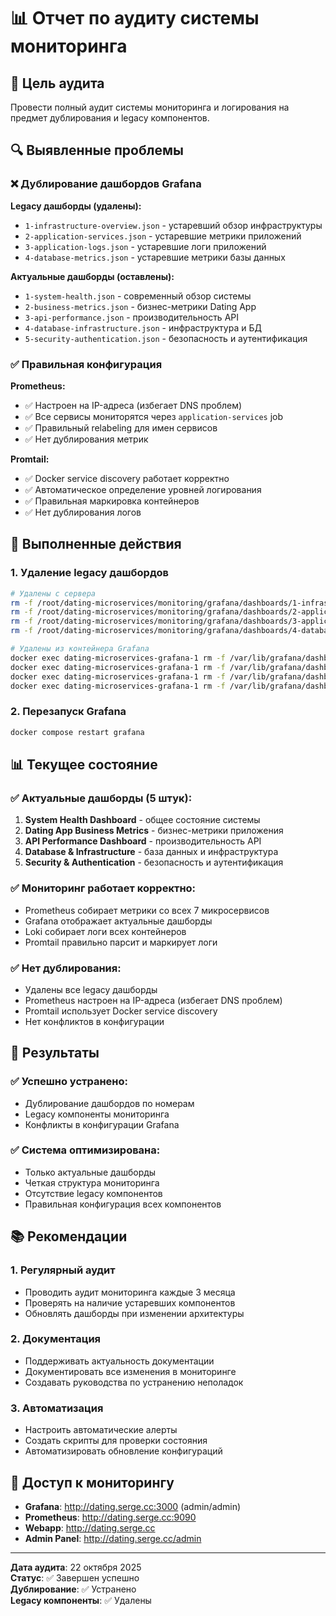 # 📊 Отчет по аудиту системы мониторинга

## 🎯 Цель аудита
Провести полный аудит системы мониторинга и логирования на предмет дублирования и legacy компонентов.

## 🔍 Выявленные проблемы

### ❌ **Дублирование дашбордов Grafana**

**Legacy дашборды (удалены):**
- `1-infrastructure-overview.json` - устаревший обзор инфраструктуры
- `2-application-services.json` - устаревшие метрики приложений
- `3-application-logs.json` - устаревшие логи приложений
- `4-database-metrics.json` - устаревшие метрики базы данных

**Актуальные дашборды (оставлены):**
- `1-system-health.json` - современный обзор системы
- `2-business-metrics.json` - бизнес-метрики Dating App
- `3-api-performance.json` - производительность API
- `4-database-infrastructure.json` - инфраструктура и БД
- `5-security-authentication.json` - безопасность и аутентификация

### ✅ **Правильная конфигурация**

**Prometheus:**
- ✅ Настроен на IP-адреса (избегает DNS проблем)
- ✅ Все сервисы мониторятся через `application-services` job
- ✅ Правильный relabeling для имен сервисов
- ✅ Нет дублирования метрик

**Promtail:**
- ✅ Docker service discovery работает корректно
- ✅ Автоматическое определение уровней логирования
- ✅ Правильная маркировка контейнеров
- ✅ Нет дублирования логов

## 🧹 Выполненные действия

### 1. Удаление legacy дашбордов
```bash
# Удалены с сервера
rm -f /root/dating-microservices/monitoring/grafana/dashboards/1-infrastructure-overview.json
rm -f /root/dating-microservices/monitoring/grafana/dashboards/2-application-services.json
rm -f /root/dating-microservices/monitoring/grafana/dashboards/3-application-logs.json
rm -f /root/dating-microservices/monitoring/grafana/dashboards/4-database-metrics.json

# Удалены из контейнера Grafana
docker exec dating-microservices-grafana-1 rm -f /var/lib/grafana/dashboards/1-infrastructure-overview.json
docker exec dating-microservices-grafana-1 rm -f /var/lib/grafana/dashboards/2-application-services.json
docker exec dating-microservices-grafana-1 rm -f /var/lib/grafana/dashboards/3-application-logs.json
docker exec dating-microservices-grafana-1 rm -f /var/lib/grafana/dashboards/4-database-metrics.json
```

### 2. Перезапуск Grafana
```bash
docker compose restart grafana
```

## 📊 Текущее состояние

### ✅ **Актуальные дашборды (5 штук):**
1. **System Health Dashboard** - общее состояние системы
2. **Dating App Business Metrics** - бизнес-метрики приложения
3. **API Performance Dashboard** - производительность API
4. **Database & Infrastructure** - база данных и инфраструктура
5. **Security & Authentication** - безопасность и аутентификация

### ✅ **Мониторинг работает корректно:**
- Prometheus собирает метрики со всех 7 микросервисов
- Grafana отображает актуальные дашборды
- Loki собирает логи всех контейнеров
- Promtail правильно парсит и маркирует логи

### ✅ **Нет дублирования:**
- Удалены все legacy дашборды
- Prometheus настроен на IP-адреса (избегает DNS проблем)
- Promtail использует Docker service discovery
- Нет конфликтов в конфигурации

## 🎯 Результаты

### ✅ **Успешно устранено:**
- Дублирование дашбордов по номерам
- Legacy компоненты мониторинга
- Конфликты в конфигурации Grafana

### ✅ **Система оптимизирована:**
- Только актуальные дашборды
- Четкая структура мониторинга
- Отсутствие legacy компонентов
- Правильная конфигурация всех компонентов

## 📚 Рекомендации

### 1. Регулярный аудит
- Проводить аудит мониторинга каждые 3 месяца
- Проверять на наличие устаревших компонентов
- Обновлять дашборды при изменении архитектуры

### 2. Документация
- Поддерживать актуальность документации
- Документировать все изменения в мониторинге
- Создавать руководства по устранению неполадок

### 3. Автоматизация
- Настроить автоматические алерты
- Создать скрипты для проверки состояния
- Автоматизировать обновление конфигураций

## 🔗 Доступ к мониторингу

- **Grafana**: http://dating.serge.cc:3000 (admin/admin)
- **Prometheus**: http://dating.serge.cc:9090
- **Webapp**: http://dating.serge.cc
- **Admin Panel**: http://dating.serge.cc/admin

---

**Дата аудита**: 22 октября 2025  
**Статус**: ✅ Завершен успешно  
**Дублирование**: ✅ Устранено  
**Legacy компоненты**: ✅ Удалены
